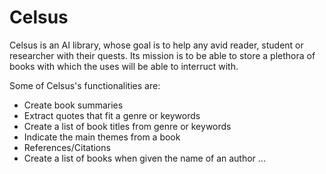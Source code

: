 # Celsus

Celsus is an AI library, whose goal is to help any avid reader, student or researcher with their quests. Its mission is to be able to store a plethora of books with which the uses will be able to interruct with.

Some of Celsus's functionalities are:

- Create book summaries
- Extract quotes that fit a genre or keywords
- Create a list of book titles from genre or keywords
- Indicate the main themes from a book
- References/Citations
- Create a list of books when given the name of an author ...
